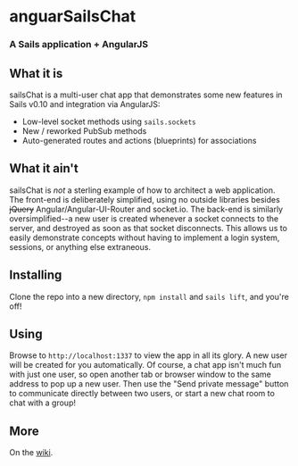 # anguarSailsChat

### A Sails application + AngularJS

## What it is

sailsChat is a multi-user chat app that demonstrates some new features in Sails v0.10 and integration via AngularJS:

* Low-level socket methods using `sails.sockets`
* New / reworked PubSub methods
* Auto-generated routes and actions (blueprints) for associations

## What it ain't
sailsChat is *not* a sterling example of how to architect a web application.  The front-end is deliberately simplified, using no outside libraries besides ~~jQuery~~ Angular/Angular-UI-Router and socket.io.  The back-end is similarly oversimplified--a new user is created whenever a socket connects to the server, and destroyed as soon as that socket disconnects.  This allows us to easily demonstrate concepts without having to implement a login system, sessions, or anything else extraneous.

## Installing
Clone the repo into a new directory, `npm install` and `sails lift`, and you're off!

## Using

Browse to `http://localhost:1337` to view the app in all its glory.  A new user will be created for you automatically.  Of course, a chat app isn't much fun with just one user, so open another tab or browser window to the same address to pop up a new user.  Then use the "Send private message" button to communicate directly between two users, or start a new chat room to chat with a group!

## More

On the [wiki](https://github.com/balderdashy/sailsChat/wiki).

